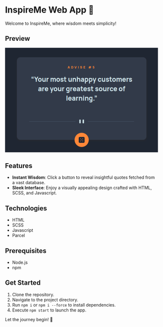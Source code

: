 # InspireMe Web App 💫

Welcome to InspireMe, where wisdom meets simplicity!

## Preview
![alt text](preview.png)

## Features
- **Instant Wisdom**: Click a button to reveal insightful quotes fetched from a vast database.
- **Sleek Interface**: Enjoy a visually appealing design crafted with HTML, SCSS, and Javascript.

## Technologies
- HTML
- SCSS
- Javascript
- Parcel

## Prerequisites
- Node.js
- npm

## Get Started
1. Clone the repository.
2. Navigate to the project directory.
3. Run `npm i` or `npm i --force` to install dependencies.
4. Execute `npm start` to launch the app.

Let the journey begin! 🌟